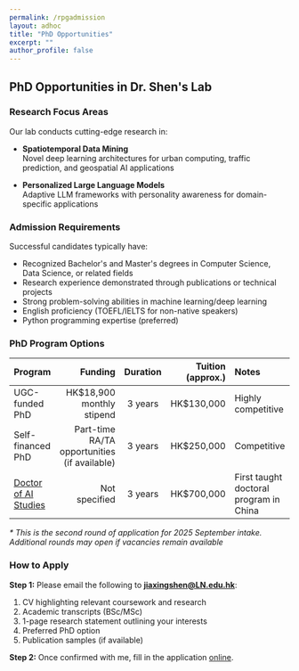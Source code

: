 ```yaml
---
permalink: /rpgadmission
layout: adhoc
title: "PhD Opportunities"
excerpt: ""
author_profile: false
---
```



## PhD Opportunities in Dr. Shen's Lab

### Research Focus Areas

Our lab conducts cutting-edge research in:

- **Spatiotemporal Data Mining**  
  Novel deep learning architectures for urban computing, traffic prediction, and geospatial AI applications

- **Personalized Large Language Models**  
  Adaptive LLM frameworks with personality awareness for domain-specific applications

### Admission Requirements

Successful candidates typically have:

- Recognized Bachelor's and Master's degrees in Computer Science, Data Science, or related fields
- Research experience demonstrated through publications or technical projects
- Strong problem-solving abilities in machine learning/deep learning
- English proficiency (TOEFL/IELTS for non-native speakers)
- Python programming expertise (preferred)

### PhD Program Options

| **Program** | **Funding** | **Duration** | **Tuition (approx.)** | **Notes** | **Deadline** |
|:------------|------------:|:------------:|----------------------:|:----------|:------------:|
| UGC-funded PhD | HK$18,900 monthly stipend | 3 years | HK$130,000 | Highly competitive | 31 March 2025* |
| Self-financed PhD | Part-time RA/TA opportunities (if available) | 3 years | HK$250,000 | Competitive | 31 March 2025* |
| [Doctor of AI Studies](https://www.ln.edu.hk/sds/dai/dais) | Not specified | 3 years | HK$700,000 | First taught doctoral program in China | 31 June 2025 |

*\* This is the second round of application for 2025 September intake. Additional rounds may open if vacancies remain available* 

### How to Apply

**Step 1:** Please email the following to **jiaxingshen@LN.edu.hk**:
1. CV highlighting relevant coursework and research
2. Academic transcripts (BSc/MSc)
3. 1-page research statement outlining your interests
4. Preferred PhD option 
5. Publication samples (if available)

**Step 2:** Once confirmed with me, fill in the application [online](https://www.ln.edu.hk/rpg/admission/application-for-admission/online-application).
